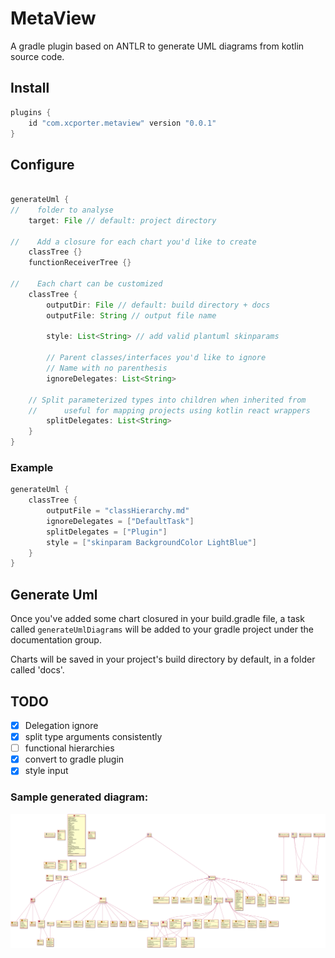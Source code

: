 # MetaView

A gradle plugin based on ANTLR to generate UML diagrams from kotlin source  code.

## Install

```groovy
plugins {
    id "com.xcporter.metaview" version "0.0.1"
}
```

## Configure

```groovy

generateUml {
//    folder to analyse
    target: File // default: project directory
    
//    Add a closure for each chart you'd like to create
    classTree {}
    functionReceiverTree {}

//    Each chart can be customized
    classTree {
        outputDir: File // default: build directory + docs
        outputFile: String // output file name

        style: List<String> // add valid plantuml skinparams

        // Parent classes/interfaces you'd like to ignore
        // Name with no parenthesis
        ignoreDelegates: List<String>
        
    // Split parameterized types into children when inherited from
    //      useful for mapping projects using kotlin react wrappers      
        splitDelegates: List<String>
    }
}

```

### Example

```kotlin
generateUml {
    classTree {
        outputFile = "classHierarchy.md"
        ignoreDelegates = ["DefaultTask"]
        splitDelegates = ["Plugin"]
        style = ["skinparam BackgroundColor LightBlue"]
    }
}
```

## Generate Uml

Once you've added some chart closured in your build.gradle file,
a task called `generateUmlDiagrams` will be added to your gradle project under the documentation group. 

Charts will be saved in your project's build directory by default, in a folder called
'docs'.



## TODO
- [X] Delegation ignore
- [X] split type arguments consistently
- [ ] functional hierarchies
- [X] convert to gradle plugin
- [X] style input

### Sample generated diagram:

![example](./Examples/example1.png)